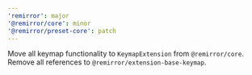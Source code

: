 ```yaml
---
'remirror': major
'@remirror/core': minor
'@remirror/preset-core': patch
---
```


Move all keymap functionality to `KeymapExtension` from `@remirror/core`. Remove all references to `@remirror/extension-base-keymap`.
